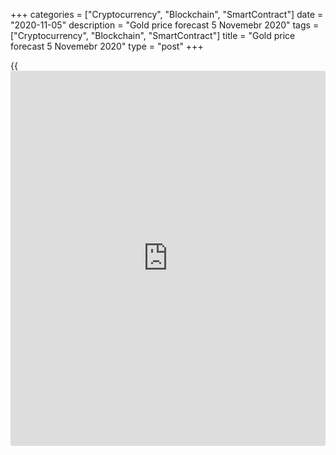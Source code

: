 +++
categories = ["Cryptocurrency", "Blockchain", "SmartContract"]
date = "2020-11-05"
description = "Gold price forecast 5 Novemebr 2020"
tags = ["Cryptocurrency", "Blockchain", "SmartContract"]
title = "Gold price forecast 5 Novemebr 2020"
type = "post"
+++

{{<iframe id="large-banner" src="https://www.bounty.group/#slide=26.0" width="100%" height="600" scrolling="no" style="border: 0px solid rgb(216, 221, 230); border-radius: 3px;">}}

2020-11-05

2020-11-05

Gold bulls will step back. Forecast as of 05.11.2020Dmitri Demidenko

Is the gold trend clear? Will the medium-term consolidation in the range
of $1860-$1970 per ounce become a long-term one? Let us discuss gold
prospects and make up a [XAUUSD][1] trading plan.

## Weekly fundamental forecast for gold

Gold, like most assets, lively reacted to the US presidential election.
It first dropped amid the growing chance of Donald Trump’s victory;
next, it resumed rising after the [news](https://www.letsplayfx.com/blog/forex-news-website/) about Biden’s likely victory.
Gold follows Treasuries and greenback, so its short-term outlook is
quite clear. Another matter is a more distant future.

The worst drop of Treasury yields over the past seven years has
triggered the [XAUUSD][1] rally. If Biden could still become the
President, the Democrats will hardly take the majority in the Senate. If
so, the US government will hardly provide a massive fiscal stimulus.
They will issue fewer bonds than it was earlier expected. Does it make
sense to sell Treasuries in the secondary market?

### Dynamics of US Treasury yield



 _Source_ _: Wall Street Journal_

Besides, the [daily](https://www.fintecher.org/2020/03/03/forex-trading-daily-strategy/) death rate of COVID-19 hits a record high; the number
of infected people exceeded 600 thousand per day for the first time
since the pandemic had started. Furthermore, some euro-area economies
are locked down, the US economy has slowed down in the fourth quarter.
Therefore, the Treasuries should continue falling. Nonetheless, the
yield is at a level higher than that in summer, 0.6%, which signals that
markets still expect a stimulus. Remember, gold can’t win over the
income-generating assets, so the drop in Treasury yields is a bullish
factor for the [XAUUSD][1].

Gold should also benefit from a weaker dollar. The dollar is rising amid
Trump’s success, and the chances for Trump’s reelection are going down.
So, the USD is also going down. In fact, traders are working out the
idea of the widening of the US twin deficit in the case of Joe Biden’s
victory. Is there any use in trading based on a single idea? One had
better focus on such factors as the leading pace of the US GDP compared
to the euro-area growth, pressed down by lockdowns, and the continuing
political uncertainty resulted from Trump’s willingness to reject the
election results.

### Dynamics of US budget deficit, % of GDP

 _Source_ _: Financial Times_

If the greenback starts rising, the gold rally will stop. Will the Fed’s
pricing affect it? I don’t think the FOMC member would take active
measures at the October meeting, as the voting results are still
unknown. The Fed is likely to stick to its wait-and-see approach, going
on with its vague speeches about the necessity of the fiscal stimulus
and the US central bank’s willingness to take active steps if needed.

The uncertainty around the US presidential elections undermines the
importance of not only the Fed’s meeting but also of the US jobs report.
On the other hand, if it will be known who has won the elections by the
time of the release of the US employment data, [investor](https://www.fintechee.com/tutorial-for-forex-trading/investor-mode/)s will consider
the factor of the downturn in the US employment.

### Weekly gold trading plan

Therefore, the greenback could soon start growing. If so, it should be
relevant to enter short-term gold sell trades on the price rebound from
the resistances at $1930-$1935 and $1965-$1970.

* * *

P.S. Did you like my article? Share it in social networks: it will be
the best “thank you" :)

Ask me questions and comment below. I’ll be glad to answer your
questions and give necessary explanations.

 **Useful links:**

  * I recommend trying to trade with a reliable broker [here][2]. The system allows you to trade by yourself or copy successful traders from all across the globe.
  * Use my promo-code BLOG for getting deposit bonus 50% on LiteForex platform. Just enter this code in the appropriate field while [depositing][3] your trading account.
  * Telegram chat for traders: <t.me/liteforexengchat>. We are sharing the signals and trading experience
  * Telegram channel with high-quality analytics, Forex reviews, training articles, and other useful things for traders <t.me/liteforex>

## Price chart of XAUUSD in real time mode

The content of this article reflects the author’s opinion and does not
necessarily reflect the official position of LiteForex. The material
published on this page is provided for informational purposes only and
should not be considered as the provision of investment advice for the
purposes of Directive 2004/39/EC.

Rate this article:

{{value}}

( {{count}} {{title}} )

   1. my.liteforex.com/trading/chart?symbol=XAUUSD&returnUrl=true
   2. my.liteforex.com/?category=analysts-opinions&slug=gold-bulls-will-step-back-forecast-as-of-05112020&openPopup=%2Fregistration%2Fpopup&utm_source=blog&utm_medium=article&utm_campaign=bonus
   3. my.liteforex.com/deposit/?category=analysts-opinions&slug=gold-bulls-will-step-back-forecast-as-of-05112020&promo_code=BLOG&utm_source=blog&utm_medium=article&utm_campaign=bonus